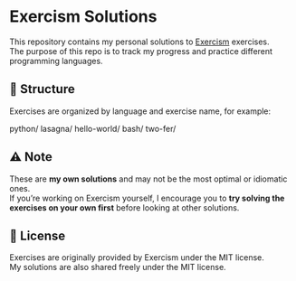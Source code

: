# Exercism Solutions

This repository contains my personal solutions to [Exercism](https://exercism.org/) exercises.  
The purpose of this repo is to track my progress and practice different programming languages.  

## 📂 Structure
Exercises are organized by language and exercise name, for example:

python/
lasagna/
hello-world/
bash/
two-fer/


## ⚠️ Note
These are **my own solutions** and may not be the most optimal or idiomatic ones.  
If you’re working on Exercism yourself, I encourage you to **try solving the exercises on your own first** before looking at other solutions.  

## 📝 License
Exercises are originally provided by Exercism under the MIT license.  
My solutions are also shared freely under the MIT license.
